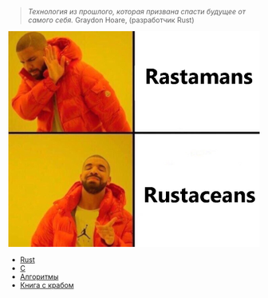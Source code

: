 > *Технология из прошлого, которая призвана спасти будущее от самого себя.* Graydon Hoare, (разработчик Rust)

![](https://raw.githubusercontent.com/Antoniii/In_Rust_We_Trust/master/test/rust.jpg)

* [Rust](https://rurust.github.io/rust_book_ru/getting-started.html) 
* [C](https://github.com/olegbukatchuk/book-100-examples-on-c)
* [Алгоритмы](https://yadi.sk/i/Wv-b1zqdZPBVDg)
* [Книга с крабом](https://yadi.sk/i/23gxOnKRip2pMQ)
